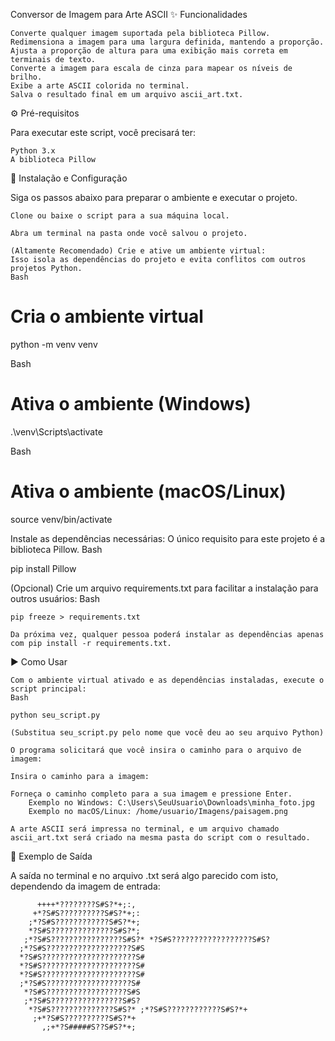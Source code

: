Conversor de Imagem para Arte ASCII
✨ Funcionalidades

    Converte qualquer imagem suportada pela biblioteca Pillow.
    Redimensiona a imagem para uma largura definida, mantendo a proporção.
    Ajusta a proporção de altura para uma exibição mais correta em terminais de texto.
    Converte a imagem para escala de cinza para mapear os níveis de brilho.
    Exibe a arte ASCII colorida no terminal.
    Salva o resultado final em um arquivo ascii_art.txt.

⚙️ Pré-requisitos

Para executar este script, você precisará ter:

    Python 3.x
    A biblioteca Pillow

🚀 Instalação e Configuração

Siga os passos abaixo para preparar o ambiente e executar o projeto.

    Clone ou baixe o script para a sua máquina local.

    Abra um terminal na pasta onde você salvou o projeto.

    (Altamente Recomendado) Crie e ative um ambiente virtual:
    Isso isola as dependências do projeto e evita conflitos com outros projetos Python.
    Bash

# Cria o ambiente virtual
python -m venv venv

Bash

# Ativa o ambiente (Windows)
.\venv\Scripts\activate

Bash

# Ativa o ambiente (macOS/Linux)
source venv/bin/activate

Instale as dependências necessárias:
O único requisito para este projeto é a biblioteca Pillow.
Bash

pip install Pillow

(Opcional) Crie um arquivo requirements.txt para facilitar a instalação para outros usuários:
Bash

    pip freeze > requirements.txt

    Da próxima vez, qualquer pessoa poderá instalar as dependências apenas com pip install -r requirements.txt.

▶️ Como Usar

    Com o ambiente virtual ativado e as dependências instaladas, execute o script principal:
    Bash

    python seu_script.py

    (Substitua seu_script.py pelo nome que você deu ao seu arquivo Python)

    O programa solicitará que você insira o caminho para o arquivo de imagem:

    Insira o caminho para a imagem:

    Forneça o caminho completo para a sua imagem e pressione Enter.
        Exemplo no Windows: C:\Users\SeuUsuario\Downloads\minha_foto.jpg
        Exemplo no macOS/Linux: /home/usuario/Imagens/paisagem.png

    A arte ASCII será impressa no terminal, e um arquivo chamado ascii_art.txt será criado na mesma pasta do script com o resultado.

🎨 Exemplo de Saída

A saída no terminal e no arquivo .txt será algo parecido com isto, dependendo da imagem de entrada:

          ++++*????????S#S?*+;:,           
         +*?S#S??????????S#S?*+;:          
        ;*?S#S????????????S#S?*+;          
        *?S#S??????????????S#S?*;          
       ;*?S#S????????????????S#S?* *?S#S??????????????????S#S?         
      ;*?S#S???????????????????S#S         
      *?S#S?????????????????????S#         
      *?S#S?????????????????????S#         
      *?S#S?????????????????????S#         
      ;*?S#S???????????????????S#          
       *?S#S??????????????????S#S          
       ;*?S#S????????????????S#S?          
        *?S#S??????????????S#S?* ;*?S#S????????????S#S?*+           
         ;+*?S#S??????????S#S?*+           
           ,;+*?S#####S??S#S?*+;            
